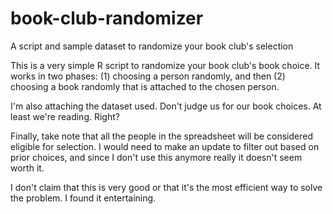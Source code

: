 # book-club-randomizer
A script and sample dataset to randomize your book club's selection

This is a very simple R script to randomize your book club's book choice. It works in two phases: (1) choosing a person randomly, and then
(2) choosing a book randomly that is attached to the chosen person.

I'm also attaching the dataset used. Don't judge us for our book choices. At least we're reading. Right?

Finally, take note that all the people in the spreadsheet will be considered eligible for selection. I would need to make an update to filter
out based on prior choices, and since I don't use this anymore really it doesn't seem worth it.

I don't claim that this is very good or that it's the most efficient way to solve the problem. I found it entertaining.
